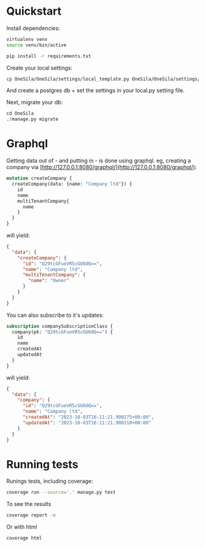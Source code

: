 # Quickstart


Install dependencies:

```bash
virtualenv venv
source venv/bin/active

pip install -r requirements.txt
```

Create your local settings:

```bash
cp OneSila/OneSila/settings/local_template.py OneSila/OneSila/settings/local.py
```

And create a postgres db + set the settings in your local.py setting file.


Next, migrate your db:

```python
cd OneSila
./manage.py migrate
```

# Graphql

Getting data out of - and putting in - is done using graphql.
eg, creating a company via [http://127.0.0.1:8080/graphql/](http://127.0.0.1:8080/graphql/):

```graphql
mutation createCompany {
  createCompany(data: {name: "Company ltd"}) {
    id
    name
    multiTenantCompany{
      name
    }
  }
}
```

will yield:

```json
{
  "data": {
    "createCompany": {
      "id": "Q29tcGFueVR5cGU6OQ==",
      "name": "Company ltd",
      "multiTenantCompany": {
        "name": "Owner"
      }
    }
  }
}
```

You can also subscribe to it's updates:

```graphql
subscription companySubscriptionClass {
  company(pk: "Q29tcGFueVR5cGU6OQ==") {
    id
    name
    createdAt
    updatedAt
  }
}
```

will yield:
```json
{
  "data": {
    "company": {
      "id": "Q29tcGFueVR5cGU6OQ==",
      "name": "Company ltd",
      "createdAt": "2023-10-03T16:11:21.900275+00:00",
      "updatedAt": "2023-10-03T16:11:21.900310+00:00"
    }
  }
}
```

# Running tests

Runings tests, including coverage:

```bash
coverage run --source='.' manage.py test
```

To see the results

```bash
coverage report -m
```

Or with html

```bash
coverage html
```
